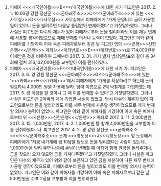1. 피해자 <<<내국인이름>>>B<<</내국인이름>>>에 대한 사기
피고인은 2017. 2. 1. 10:00경 강원 정선군 <<<군아래주소>>>C<<</군아래주소>>>에 있는 <<<사무실>>>D<<</사무실>>> 사무실에서 피해자에게 '가게 운영비로 급히 사용할 일이 있으니 돈을 빌려주면 다음날 틀림없이 변제하겠다'고 거짓말하였다.
그러나 사실은 피고인은 다수의 채무가 있어 피해자로부터 돈을 빌리더라도 이를 채무 변제에 사용할 생각이었으므로 제때 변제할 의사나 능력이 없었다.
피고인은 이와 같이 피해자를 기망하여 이에 속은 피해자로부터 같은 날 피고인 명의 <<<은행>>>신한은행<<</은행>>> 계좌(<<<계좌번호>>>E<<</계좌번호>>>)로 714,000원을 이체받은 것을 비롯하여 그때부터 2017. 3. 31. 까지 별지 범죄일람표와 같이 총 34회에 걸쳐 316,132,000원을 교부받아 이를 편취하였다.
2. 피해자 <<<내국인이름>>>F<<</내국인이름>>>에 대한 사기
가. 피고인은 2017. 3. 6. 경 강원 정선군 <<<군아래주소>>>G<<</군아래주소>>>에 있는 '<<<카페>>>H<<</카페>>>'에서 피해자에게 '가게를 확장하려고 하는데 돈이 필요하니 4,000만 원을 차용해 달라. 엄마 이름으로 2억 낙찰계를 가입하였는데 2017. 5. 경 계금을 탈 것이니 그 때 이를 변제할 수 있다'고 거짓말하였다.
그러나 사실은 피고인은 2억짜리 계에 가입한 사실이 없었고, 당시 다수의 채무가 있어 피고인으로부터 돈을 빌리더라도 이를 채무 변제에 사용할 생각이었으므로 제때 변제할 의사나 능력이 없었다.
피고인은 이와 같이 피해자를 기망하여 이에 속은 피해자로부터 위 <<<은행>>>신한은행<<</은행>>> 계좌로 2017. 3. 11. 2,000만원, 2017. 3. 15. 1,000만원, 2017. 4. 2. 1,000만원 등 합계 4,000만원을 교부받아 이를 편취하였다.
나. 피고인은 2017. 4. 2. 경 강원 정선군 <<<군아래주소>>>I<<</군아래주소>>> 소재 <<<앞노상>>>J<<</앞노상>>> 앞 노상에서 피해자에게 '지금 내가게에 금 10냥을 담보로 돈을 빌리겠다는 사람이 있는데, 1,000만원을 빌려 주면 나중에 손님이 변제할 때 이자와 함께 원금을 돌려주거나, 금을 찾으러 오지 않으면 금을 가져다주겠다'고 거짓말하였다.
그러나 사실은 피고인은 다수의 채무가 있어 위와 같이 보관하고 있던 금을 처분하여 다른 채무 변제에 사용할 생각이었으므로, 피해자로부터 돈을 빌리더라도 이를 변제할 의사나 능력이 없었다.
피고인은 이와 같이 피해자를 기망하여 이에 속은 피해자로부터 같은 날 500만원권 수표 2장을 교부받아 이를 편취하였다.